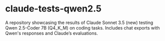 # claude-tests-qwen2.5
A repository showcasing the results of Claude Sonnet 3.5 (new) testing Qwen 2.5-Coder 7B (Q4_K_M) on coding tasks. Includes chat exports with Qwen's responses and Claude’s evaluations.
